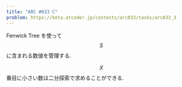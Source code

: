 ```yaml
---
title: "ARC #033 C"
problem: https://beta.atcoder.jp/contests/arc033/tasks/arc033_3
---
```

Fenwick Tree を使って $$ S $$ に含まれる数値を管理する.

$$ X $$ 番目に小さい数は二分探索で求めることができる.
